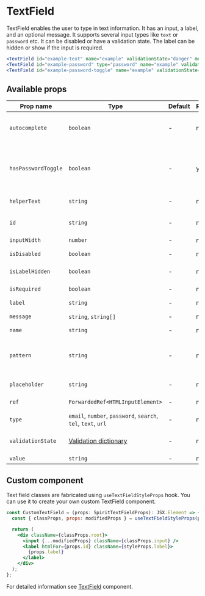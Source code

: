 # TextField

TextField enables the user to type in text information. It has an input, a
label, and an optional message. It supports several input types like `text` or
`password` etc. It can be disabled or have a validation state. The label can be
hidden or show if the input is required.

```jsx
<TextField id="example-text" name="example" validationState="danger" message="validation failed" isRequired />
<TextField id="example-password" type="password" name="example" validationState="danger" message="validation failed" isRequired />
<TextField id="example-password-toggle" name="example" validationState="danger" message="validation failed" hasPasswordToggle isRequired />
```

## Available props

| Prop name           | Type                                                          | Default | Required | Description                                                             |
| ------------------- | ------------------------------------------------------------- | ------- | -------- | ----------------------------------------------------------------------- |
| `autocomplete`      | `boolean`                                                     | -       | no       | If the field should have autocomplete enabled                           |
| `hasPasswordToggle` | `boolean`                                                     | -       | yes      | If true, the `type` is set to `password` and a password toggle is shown |
| `helperText`        | `string`                                                      | -       | no       | Custom helper text                                                      |
| `id`                | `string`                                                      | -       | no       | Input and label identification                                          |
| `inputWidth`        | `number`                                                      | -       | no       | Input width                                                             |
| `isDisabled`        | `boolean`                                                     | -       | no       | Whether is field disabled                                               |
| `isLabelHidden`     | `boolean`                                                     | -       | no       | Whether is label hidden                                                 |
| `isRequired`        | `boolean`                                                     | -       | no       | Whether is field required                                               |
| `label`             | `string`                                                      | -       | no       | Label text                                                              |
| `message`           | `string`, `string[]`                                          | -       | no       | Validation message                                                      |
| `name`              | `string`                                                      | -       | no       | Input name                                                              |
| `pattern`           | `string`                                                      | -       | no       | Defines regular expressions for allowed value types                     |
| `placeholder`       | `string`                                                      | -       | no       | Input placeholder                                                       |
| `ref`               | `ForwardedRef<HTMLInputElement>`                              | -       | no       | Input element reference                                                 |
| `type`              | `email`, `number`, `password`, `search`, `tel`, `text`, `url` | -       | no       | Input type                                                              |
| `validationState`   | [Validation dictionary][dictionary-validation]                | -       | no       | Type of validation state.                                               |
| `value`             | `string`                                                      | -       | no       | Input value                                                             |

## Custom component

Text field classes are fabricated using `useTextFieldStyleProps` hook. You can use it to create your own custom TextField component.

```jsx
const CustomTextField = (props: SpiritTextFieldProps): JSX.Element => {
  const { classProps, props: modifiedProps } = useTextFieldStyleProps(props);

  return (
    <div className={classProps.root}>
      <input {...modifiedProps} className={classProps.input} />
      <label htmlFor={props.id} className={styleProps.label}>
        {props.label}
      </label>
    </div>
  );
};
```

For detailed information see [TextField](https://github.com/lmc-eu/spirit-design-system/blob/main/packages/web/src/scss/components/TextField/README.md) component.

[dictionary-validation]: https://github.com/lmc-eu/spirit-design-system/blob/main/docs/DICTIONARIES.md#validation
